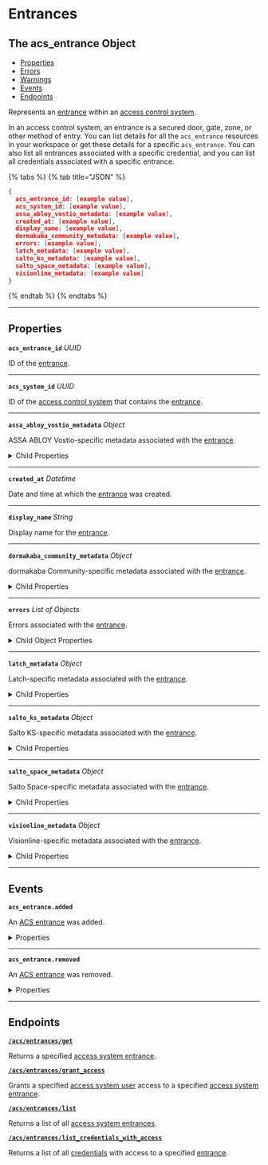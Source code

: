# Entrances

## The acs_entrance Object

- [Properties](./#properties)
- [Errors](./#errors)
- [Warnings](./#warnings)
- [Events](./#events)
- [Endpoints](./#endpoints)


Represents an [entrance](../../../capability-guides/access-systems/retrieving-entrance-details.md) within an [access control system](https://docs.seam.co/latest/capability-guides/access-systems).

In an access control system, an entrance is a secured door, gate, zone, or other method of entry. You can list details for all the `acs_entrance` resources in your workspace or get these details for a specific `acs_entrance`. You can also list all entrances associated with a specific credential, and you can list all credentials associated with a specific entrance.

{% tabs %}
{% tab title="JSON" %}
```json
{
  acs_entrance_id: [example value],
  acs_system_id: [example value],
  assa_abloy_vostio_metadata: [example value],
  created_at: [example value],
  display_name: [example value],
  dormakaba_community_metadata: [example value],
  errors: [example value],
  latch_metadata: [example value],
  salto_ks_metadata: [example value],
  salto_space_metadata: [example value],
  visionline_metadata: [example value]
}
```
{% endtab %}
{% endtabs %}

---
## Properties

**`acs_entrance_id`** *UUID*

ID of the [entrance](../../../capability-guides/access-systems/retrieving-entrance-details.md).




---

**`acs_system_id`** *UUID*

ID of the [access control system](https://docs.seam.co/latest/capability-guides/access-systems) that contains the [entrance](../../../capability-guides/access-systems/retrieving-entrance-details.md).




---

**`assa_abloy_vostio_metadata`** *Object*

ASSA ABLOY Vostio-specific metadata associated with the [entrance](../../../capability-guides/access-systems/retrieving-entrance-details.md).



<details>
  <summary>Child Properties</summary>

  - <strong><code>door_name</code></strong> <i>String</i>

  - <strong><code>door_number</code></strong> <i>Number</i>

  - <strong><code>door_type</code></strong> <i>Enum</i>
<details>
    <summary>Enum values:</summary>

    - <code>CommonDoor`</code>
    - <code>EntranceDoor`</code>
    - <code>GuestDoor`</code>
    - <code>Elevator`</code>
</details>

  - <strong><code>pms_id</code></strong> <i>String</i>

  - <strong><code>stand_open</code></strong> <i>Boolean</i>

</details>

---

**`created_at`** *Datetime*

Date and time at which the [entrance](../../../capability-guides/access-systems/retrieving-entrance-details.md) was created.




---

**`display_name`** *String*

Display name for the [entrance](../../../capability-guides/access-systems/retrieving-entrance-details.md).




---

**`dormakaba_community_metadata`** *Object*

dormakaba Community-specific metadata associated with the [entrance](../../../capability-guides/access-systems/retrieving-entrance-details.md).



<details>
  <summary>Child Properties</summary>

  - <strong><code>access_point_name</code></strong> <i>String</i>

</details>

---

**`errors`** *List* *of Objects*

Errors associated with the [entrance](../../../capability-guides/access-systems/retrieving-entrance-details.md).



<details>
  <summary>Child Object Properties</summary>
  <strong><code>error_code</code></strong> <i>String</i>
  
    Unique identifier of the type of error. Enables quick recognition and categorization of the issue.
  <strong><code>message</code></strong> <i>String</i>
  
    Detailed description of the error. Provides insights into the issue and potentially how to rectify it.
</details>

---

**`latch_metadata`** *Object*

Latch-specific metadata associated with the [entrance](../../../capability-guides/access-systems/retrieving-entrance-details.md).



<details>
  <summary>Child Properties</summary>

  - <strong><code>accessibility_type</code></strong> <i>String</i>

  - <strong><code>door_name</code></strong> <i>String</i>

  - <strong><code>door_type</code></strong> <i>String</i>

  - <strong><code>is_connected</code></strong> <i>Boolean</i>

</details>

---

**`salto_ks_metadata`** *Object*

Salto KS-specific metadata associated with the [entrance](../../../capability-guides/access-systems/retrieving-entrance-details.md).



<details>
  <summary>Child Properties</summary>

  - <strong><code>battery_level</code></strong> <i>String</i>

  - <strong><code>door_name</code></strong> <i>String</i>

  - <strong><code>intrusion_alarm</code></strong> <i>Boolean</i>

  - <strong><code>left_open_alarm</code></strong> <i>Boolean</i>

  - <strong><code>lock_type</code></strong> <i>String</i>

  - <strong><code>locked_state</code></strong> <i>String</i>

  - <strong><code>online</code></strong> <i>Boolean</i>

  - <strong><code>privacy_mode</code></strong> <i>Boolean</i>

</details>

---

**`salto_space_metadata`** *Object*

Salto Space-specific metadata associated with the [entrance](../../../capability-guides/access-systems/retrieving-entrance-details.md).



<details>
  <summary>Child Properties</summary>

  - <strong><code>door_description</code></strong> <i>String</i>

  - <strong><code>door_name</code></strong> <i>String</i>

  - <strong><code>ext_door_id</code></strong> <i>String</i>

</details>

---

**`visionline_metadata`** *Object*

Visionline-specific metadata associated with the [entrance](../../../capability-guides/access-systems/retrieving-entrance-details.md).



<details>
  <summary>Child Properties</summary>

  - <strong><code>door_category</code></strong> <i>Enum</i>
<details>
    <summary>Enum values:</summary>

    - <code>entrance`</code>
    - <code>guest`</code>
    - <code>elevator reader`</code>
    - <code>common`</code>
    - <code>common (PMS)`</code>
</details>

  - <strong><code>door_name</code></strong> <i>String</i>

  - <strong><code>profiles</code></strong> <i>List</i> <i>of Objects</i>

- <strong><code>visionline_door_profile_id</code></strong> <i>String</i>


- <strong><code>visionline_door_profile_type</code></strong> <i>Enum</i>
<details>
    <summary>Enum values:</summary>

    - <code>BLE`</code>
    - <code>commonDoor`</code>
    - <code>touch`</code>
</details>


</details>

---


## Events

**`acs_entrance.added`**

An [ACS entrance](https://docs.seam.co/latest/capability-guides/retrieving-entrance-details) was added.

<details>

<summary>Properties</summary>

- <strong><code>acs_entrance_id</code></strong> <i>UUID</i>


- <strong><code>acs_system_id</code></strong> <i>UUID</i>

  ID of the [ACS system](https://docs.seam.co/latest/capability-guides/access-systems).


- <strong><code>connected_account_id</code></strong> <i>UUID</i>

  ID of the [connected account](../../../core-concepts/connected-accounts/README.md).


- <strong><code>created_at</code></strong> <i>Datetime</i>

  Date and time at which the event was created.


- <strong><code>event_id</code></strong> <i>UUID</i>

  ID of the event.


- <strong><code>event_type</code></strong> <i>Enum</i>

  Value: `acs_entrance.added`


- <strong><code>occurred_at</code></strong> <i>Datetime</i>

  Date and time at which the event occurred.


- <strong><code>workspace_id</code></strong> <i>UUID</i>

  ID of the [workspace](../../../core-concepts/workspaces/README.md).

</details>

---

**`acs_entrance.removed`**

An [ACS entrance](https://docs.seam.co/latest/capability-guides/retrieving-entrance-details) was removed.

<details>

<summary>Properties</summary>

- <strong><code>acs_entrance_id</code></strong> <i>UUID</i>


- <strong><code>acs_system_id</code></strong> <i>UUID</i>

  ID of the [ACS system](https://docs.seam.co/latest/capability-guides/access-systems).


- <strong><code>connected_account_id</code></strong> <i>UUID</i>

  ID of the [connected account](../../../core-concepts/connected-accounts/README.md).


- <strong><code>created_at</code></strong> <i>Datetime</i>

  Date and time at which the event was created.


- <strong><code>event_id</code></strong> <i>UUID</i>

  ID of the event.


- <strong><code>event_type</code></strong> <i>Enum</i>

  Value: `acs_entrance.removed`


- <strong><code>occurred_at</code></strong> <i>Datetime</i>

  Date and time at which the event occurred.


- <strong><code>workspace_id</code></strong> <i>UUID</i>

  ID of the [workspace](../../../core-concepts/workspaces/README.md).

</details>

---

## Endpoints


[**`/acs/entrances/get`**](./get.md)

Returns a specified [access system entrance](../../../capability-guides/access-systems/retrieving-entrance-details.md).


[**`/acs/entrances/grant_access`**](./grant_access.md)

Grants a specified [access system user](https://docs.seam.co/latest/capability-guides/access-systems/user-management) access to a specified [access system entrance](../../../capability-guides/access-systems/retrieving-entrance-details.md).


[**`/acs/entrances/list`**](./list.md)

Returns a list of all [access system entrances](../../../capability-guides/access-systems/retrieving-entrance-details.md).


[**`/acs/entrances/list_credentials_with_access`**](./list_credentials_with_access.md)

Returns a list of all [credentials](../../../capability-guides/access-systems/managing-credentials.md) with access to a specified [entrance](../../../capability-guides/access-systems/retrieving-entrance-details.md).


